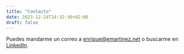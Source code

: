 ```yaml
---
title: "Contacto"
date: 2023-12-24T14:32:36+02:00
draft: false
---
```


Puedes mandarme un correo a enrique@emartinez.net o buscarme en [LinkedIn](https://www.linkedin.com/in/f-enrique-martinez).
